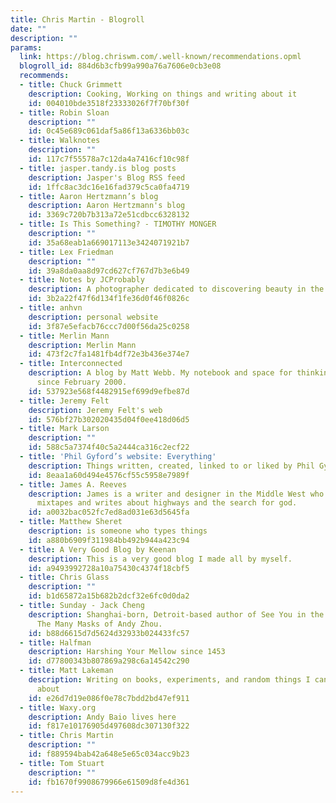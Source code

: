 ```yaml
---
title: Chris Martin - Blogroll
date: ""
description: ""
params:
  link: https://blog.chriswm.com/.well-known/recommendations.opml
  blogroll_id: 884d6b3cfb99a990a76a7606e0cb3e08
  recommends:
  - title: Chuck Grimmett
    description: Cooking, Working on things and writing about it
    id: 004010bde3518f23333026f7f70bf30f
  - title: Robin Sloan
    description: ""
    id: 0c45e689c061daf5a86f13a6336bb03c
  - title: Walknotes
    description: ""
    id: 117c7f55578a7c12da4a7416cf10c98f
  - title: jasper.tandy.is blog posts
    description: Jasper's Blog RSS feed
    id: 1ffc8ac3dc16e16fad379c5ca0fa4719
  - title: Aaron Hertzmann’s blog
    description: Aaron Hertzmann's blog
    id: 3369c720b7b313a72e51cdbcc6328132
  - title: Is This Something? - TIMOTHY MONGER
    description: ""
    id: 35a68eab1a669017113e3424071921b7
  - title: Lex Friedman
    description: ""
    id: 39a8da0aa8d97cd627cf767d7b3e6b49
  - title: Notes by JCProbably
    description: A photographer dedicated to discovering beauty in the ordinary.
    id: 3b2a22f47f6d134f1fe36d0f46f0826c
  - title: anhvn
    description: personal website
    id: 3f87e5efacb76ccc7d00f56da25c0258
  - title: Merlin Mann
    description: Merlin Mann
    id: 473f2c7fa1481fb4df72e3b436e374e7
  - title: Interconnected
    description: A blog by Matt Webb. My notebook and space for thinking out loud
      since February 2000.
    id: 537923e568f4482915ef699d9efbe87d
  - title: Jeremy Felt
    description: Jeremy Felt's web
    id: 576bf27b302020435d04f0ee418d06d5
  - title: Mark Larson
    description: ""
    id: 588c5a7374f40c5a2444ca316c2ecf22
  - title: 'Phil Gyford’s website: Everything'
    description: Things written, created, linked to or liked by Phil Gyford
    id: 8eaa1a60d494e4576cf55c5958e7989f
  - title: James A. Reeves
    description: James is a writer and designer in the Middle West who makes midnight
      mixtapes and writes about highways and the search for god.
    id: a0032bac052fc7ed8ad031e63d5645fa
  - title: Matthew Sheret
    description: is someone who types things
    id: a880b6909f311984bb492b944a423c94
  - title: A Very Good Blog by Keenan
    description: This is a very good blog I made all by myself.
    id: a9493992728a10a75430c4374f18cbf5
  - title: Chris Glass
    description: ""
    id: b1d65872a15b682b2dcf32e6fc0d0da2
  - title: Sunday - Jack Cheng
    description: Shanghai-born, Detroit-based author of See You in the Cosmos and
      The Many Masks of Andy Zhou.
    id: b88d6615d7d5624d32933b024433fc57
  - title: Halfman
    description: Harshing Your Mellow since 1453
    id: d77800343b807869a298c6a14542c290
  - title: Matt Lakeman
    description: Writing on books, experiments, and random things I can't stop thinking
      about
    id: e26d7d19e086f0e78c7bdd2bd47ef911
  - title: Waxy.org
    description: Andy Baio lives here
    id: f817e10176905d497608dc307130f322
  - title: Chris Martin
    description: ""
    id: f889594bab42a648e5e65c034acc9b23
  - title: Tom Stuart
    description: ""
    id: fb1670f9908679966e61509d8fe4d361
---
```

